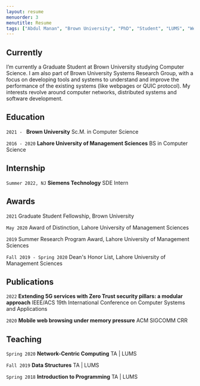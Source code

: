 ```yaml
---
layout: resume
menuorder: 3
menutitle: Resume
tags: ["Abdul Manan", "Brown University", "PhD", "Student", "LUMS", "Web Performance"]
---
```

## Currently

I’m currently a Graduate Student at Brown University studying Computer Science. I am also part of Brown University Systems Research Group, with a focus on developing tools and systems to understand and improve the performance of the existing systems (like webpages or QUIC protocol). My interests revolve around computer networks, distributed systems and software development.


## Education

`2021 - `
__Brown University__
Sc.M. in Computer Science

`2016 - 2020`
__Lahore University of Management Sciences__
BS in Computer Science


## Internship

`Summer 2022, NJ`
__Siemens Technology__
SDE Intern


## Awards

`2021`
Graduate Student Fellowship, Brown University 

`May 2020`
Award of Distinction, Lahore University of Management Sciences

`2019`
Summer Research Program Award, Lahore University of Management Sciences

`Fall 2019 - Spring 2020`
Dean's Honor List, Lahore University of Management Sciences 


## Publications

<!-- A list is also available [online](https://scholar.google.co.uk/citations?user=-_wO-34AAAAJ) -->
`2022`
__Extending 5G services with Zero Trust security pillars: a modular approach__
IEEE/ACS 19th International Conference on Computer Systems and Applications

`2020`
__Mobile web browsing under memory pressure__
ACM SIGCOMM CRR


## Teaching

`Spring 2020`
__Network-Centric Computing__
TA | LUMS

`Fall 2019`
__Data Structures__
TA | LUMS

`Spring 2018`
__Introduction to Programming__
TA | LUMS



<!-- ### Footer

Last updated: May 2013 -->


